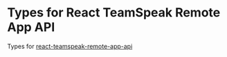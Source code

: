 # Types for React TeamSpeak Remote App API

Types for [react-teamspeak-remote-app-api](https://www.npmjs.com/package/react-teamspeak-remote-app-api)
